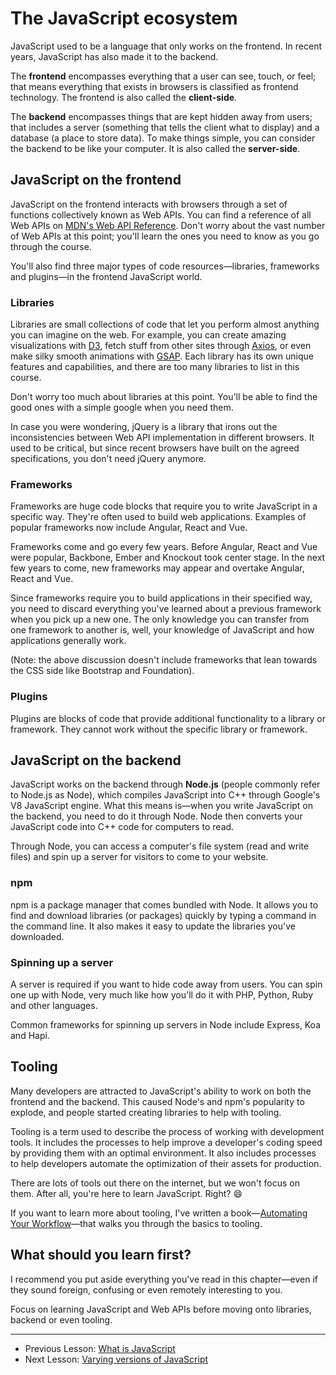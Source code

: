 # The JavaScript ecosystem

JavaScript used to be a language that only works on the frontend. In recent years, JavaScript has also made it to the backend.

The **frontend** encompasses everything that a user can see, touch, or feel; that means everything that exists in browsers is classified as frontend technology. The frontend is also called the **client-side**.

The **backend** encompasses things that are kept hidden away from users; that includes a server (something that tells the client what to display) and a database (a place to store data). To make things simple, you can consider the backend to be like your computer. It is also called the **server-side**.

## JavaScript on the frontend

JavaScript on the frontend interacts with browsers through a set of functions collectively known as Web APIs. You can find a reference of all Web APIs on [MDN's Web API Reference](https://developer.mozilla.org/en-US/docs/Web/API). Don't worry about the vast number of Web APIs at this point; you'll learn the ones you need to know as you go through the course.

You'll also find three major types of code resources—libraries, frameworks and plugins—in the frontend JavaScript world.

### Libraries

Libraries are small collections of code that let you perform almost anything you can imagine on the web. For example, you can create amazing visualizations with [D3](https://d3js.org), fetch stuff from other sites through [Axios](https://github.com/axios/axios), or even make silky smooth animations with [GSAP](https://greensock.com/gsap). Each library has its own unique features and capabilities, and there are too many libraries to list in this course.

Don't worry too much about libraries at this point. You'll be able to find the good ones with a simple google when you need them.

In case you were wondering, jQuery is a library that irons out the inconsistencies between Web API implementation in different browsers. It used to be critical, but since recent browsers have built on the agreed specifications, you don't need jQuery anymore.

### Frameworks

Frameworks are huge code blocks that require you to write JavaScript in a specific way. They're often used to build web applications. Examples of popular frameworks now include Angular, React and Vue.

Frameworks come and go every few years. Before Angular, React and Vue were popular, Backbone, Ember and Knockout took center stage. In the next few years to come, new frameworks may appear and overtake Angular, React and Vue.

Since frameworks require you to build applications in their specified way, you need to discard everything you've learned about a previous framework when you pick up a new one. The only knowledge you can transfer from one framework to another is, well, your knowledge of JavaScript and how applications generally work.

(Note: the above discussion doesn't include frameworks that lean towards the CSS side like Bootstrap and Foundation).

### Plugins

Plugins are blocks of code that provide additional functionality to a library or framework. They cannot work without the specific library or framework.

## JavaScript on the backend

JavaScript works on the backend through **Node.js** (people commonly refer to Node.js as Node), which compiles JavaScript into C++ through Google's V8 JavaScript engine. What this means is—when you write JavaScript on the backend, you need to do it through Node. Node then converts your JavaScript code into C++ code for computers to read.

Through Node, you can access a computer's file system (read and write files) and spin up a server for visitors to come to your website.

### npm

npm is a package manager that comes bundled with Node. It allows you to find and download libraries (or packages) quickly by typing a command in the command line. It also makes it easy to update the libraries you've downloaded.

### Spinning up a server

A server is required if you want to hide code away from users. You can spin one up with Node, very much like how you'll do it with PHP, Python, Ruby and other languages.

Common frameworks for spinning up servers in Node include Express, Koa and Hapi.

## Tooling

Many developers are attracted to JavaScript's ability to work on both the frontend and the backend. This caused Node's and npm's popularity to explode, and people started creating libraries to help with tooling.

Tooling is a term used to describe the process of working with development tools. It includes the processes to help improve a developer's coding speed by providing them with an optimal environment. It also includes processes to help developers automate the optimization of their assets for production.

There are lots of tools out there on the internet, but we won't focus on them. After all, you're here to learn JavaScript. Right? 😄

<!-- Commenting this out because maybe not teaching webpack -->
<!-- You'll learn to use Webpack, a tool that many frameworks use nowadays, to help you get started with building applications. -->

If you want to learn more about tooling, I've written a book—[Automating Your Workflow](https://automateyourworkflow.com)—that walks you through the basics to tooling.

## What should you learn first?

I recommend you put aside everything you've read in this chapter—even if they sound foreign, confusing or even remotely interesting to you.

Focus on learning JavaScript and Web APIs before moving onto libraries, backend or even tooling.

---

- Previous Lesson: [What is JavaScript](02.what-is-javascript.md)
- Next Lesson: [Varying versions of JavaScript](04.varying-versions-of-javascript.md)